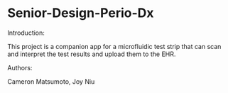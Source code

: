# Senior-Design-Perio-Dx 

Introduction:

This project is a companion app for a microfluidic test strip that can scan and interpret the test results and upload them to the EHR.  

Authors:

Cameron Matsumoto, Joy Niu
